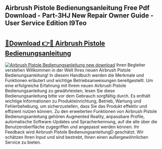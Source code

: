 ## Airbrush Pistole Bedienungsanleitung Free Pdf Download - Part-3HJ New Repair Owner Guide - User Service Edition l9Teo

# <h2><a href="http://df50tm0.blite.top/?on=Airbrush+Pistole+Bedienungsanleitung">🔗Download 👉🔴 Airbrush Pistole Bedienungsanleitung</a></h2>

[![Airbrush Pistole Bedienungsanleitung new download](https://i.imgur.com/lujVjoI.png)](http://df50tm0.blite.top/?on=Airbrush+Pistole+Bedienungsanleitung)
Ihren Begleiter verstehen Willkommen in der Welt Ihres neuen Airbrush Pistole Bedienungsanleitung! In diesem Handbuch werden die Merkmale und Funktionen erläutert und wichtige Betriebsanweisungen bereitgestellt. Um eine erfolgreiche Erfahrung mit Ihrem neuen Airbrush Pistole Bedienungsanleitung zu gewährleisten, lesen Sie diese Bedienungsanleitung bitte vor dem Gebrauch sorgfältig durch. Es enthält wichtige Informationen zu Produkteinrichtung, Betrieb, Wartung und Fehlerbehebung, um sicherzustellen, dass Sie das Produkt effektiv und effizient nutzen können. Zu den erweiterten Funktionen von Airbrush Pistole Bedienungsanleitung gehören Augmented Reality, anpassbare Profile, automatische Software-Updates und Spracherkennung, auf die alle über die Benutzeroberfläche zugegriffen und angepasst werden können. Ihr Feedback wird Airbrush Pistole BedienungsanleitungD geschätzt. Wir schätzen Ihren Input und sind bestrebt, Ihnen einen außergewöhnlichen Service zu bieten.
